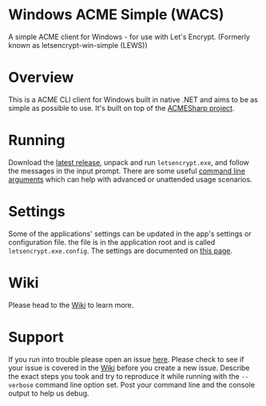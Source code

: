 # Windows ACME Simple (WACS)
A simple ACME client for Windows - for use with Let's Encrypt.
(Formerly known as letsencrypt-win-simple (LEWS))

# Overview
This is a ACME CLI client for Windows built in native .NET and aims to be as simple as possible to use. It's built on top of the [ACMESharp project](https://github.com/ebekker/ACMESharp).

# Running
Download the [latest release](https://github.com/Lone-Coder/letsencrypt-win-simple/releases), unpack and run `letsencrypt.exe`, and follow the messages in the input prompt. There are some useful [command line arguments](https://github.com/Lone-Coder/letsencrypt-win-simple/wiki/Command-Line-Arguments) which can help with advanced or unattended usage scenarios.

# Settings
Some of the applications' settings can be updated in the app's settings or configuration file. the file is in the application root and is called `letsencrypt.exe.config`. The settings are documented on [this page](https://github.com/Lone-Coder/letsencrypt-win-simple/wiki/Application-Settings).

# Wiki
Please head to the [Wiki](https://github.com/Lone-Coder/letsencrypt-win-simple/wiki) to learn more.

# Support
If you run into trouble please open an issue [here](https://github.com/Lone-Coder/letsencrypt-win-simple/issues). Please check to see if your issue is covered in the [Wiki](https://github.com/Lone-Coder/letsencrypt-win-simple/wiki) before you create a new issue. Describe the exact steps you took and try to reproduce it while running with the `--verbose` command line option set. Post your command line and the console output to help us debug.
